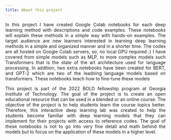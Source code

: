 ```yaml
---
title: About this project
---
```


<p align="justify">In this project I have created Google Colab notebooks for each deep learning method with descriptions and code examples. These notebooks will explain these methods in a simple way with hands-on examples. The target audience are new learners interested in learning deep learning methods in a simple and organized manner and in a shorter time. The codes are all hosted on Google Colab servers, so, no local GPU required ;) I have covered from simple models such as MLP, to more complex models such Transformers that is the state of the art architecture used for language processing. In addition, two extra notebooks have been created for BERT, and GPT-2 which are two of the leadning language models based on transformers. These notebooks teach how to fine-tune these models</p>

<p align="justify">This project is part of the 2022 BOLD fellowship program at Georgia Institute of Technology. The goal of the project is to create an open educational resource that can be used in a blended or an online course. The objective of the project is to help students learn the course topics better. Therefore, this interactive deep learning lab was created to help the students become familiar with deep learning models that they can implement for their projects with access to reference codes. The goal of these notebooks is not to go into very fine detail and math behind the models but to focus on the application of these models in a higher level.</p>
